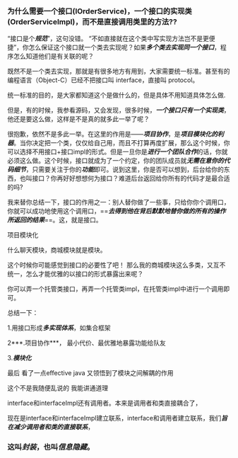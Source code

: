 ### 为什么需要一个接口(IOrderService)，一个接口的实现类(OrderServiceImpl)，而不是直接调用类里的方法??

“接口是个***规范***”，这句没错。
“不如直接就在这个类中写实现方法岂不是更便捷”，你怎么保证这个接口就一个类去实现呢？如果***多个类去实现同一个接口***，程序怎么知道他们是有关联的呢？

既然不是一个类去实现，那就是有很多地方有用到，大家需要统一标准。甚至有的编程语言（Object-C）已经不把接口叫 interface，直接叫 protocol。

统一标准的目的，是大家都知道这个是做什么的，但是具体不用知道具体怎么做.



但是，有的时候，我参看源码，又会发现，很多时候，***一个接口只有一个实现类***，他还是要这么做，这样是不是真的就多此一举了呢？

很抱歉，依然不是多此一举。在这里的作用是——***项目协作***，是***项目模块化的利器***。当你决定把一个类，仅仅给自己用，而且不打算再度扩展，那么这个时候，你可以选择不用接口+接口impl的形式。但是一旦你是***进行一个团队合作***的话，你就必须这么做。这个时候，接口就成为了一个约定，你的团队成员就***无需在意你的代码细节***，只需要关注于你的***功能***即可。说到这里，你是否可以想到，后台给你的东西，也叫接口？你再好好想想何为接口？难道后台返回给你所有的代码才是最合适的吗?

我来替你总结一下，接口的作用之一：别人替你做了一些事，只给你你个调用口，你就可以成功地使用这个调用口，==***去得到他在背后默默地替你做的所有的操作所返回的结果***==。这，就是接口。



项目模块化

什么聊天模块，商城模块就是模块。

这个时候你可能感觉到接口的必要性了吧！ 那么我的商城模块这么多类，又互不统一，怎么才能优雅的以接口的形式暴露出来呢？

你可以弄一个托管类接口，再弄一个托管类impl，在托管类impl中进行一个调用即可。



总结一下：

1.用接口形成***多实现体系***，如集合框架

2***.项目协作***， 最小代价、最优雅地暴露功能给队友

3.***模块化***

 

最后 看了一点effective java 又领悟到了模块之间解耦的作用

这个不是我随便乱说的 我能讲通道理

interface和interfaceImpl还有调用者。本来是调用者和类直接耦合了，

现在是interface和interfaceImpl建立联系，interface和调用者建立联系，我们***旨在减少调用者和类的直接联系***，

### 这叫***封装***，也叫***信息隐藏***。